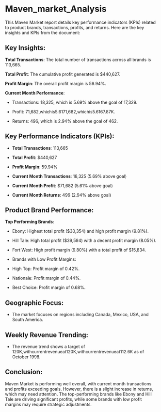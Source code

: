 # Maven_market_Analysis
This Maven Market report details key performance indicators (KPIs) related to product brands, transactions, profits, and returns. Here are the key insights and KPIs from the document:

## Key Insights:
**Total Transactions**: The total number of transactions across all brands is 113,665.

**Total Profit**: The cumulative profit generated is $440,627.

**Profit Margin**: The overall profit margin is 59.94%.

**Current Month Performance**:

- Transactions: 18,325, which is 5.69% above the goal of 17,329.

- Profit: 71,682,whichis5.6171,682,whichis5.6167.87K.

- Returns: 496, which is 2.94% above the goal of 462.



## Key Performance Indicators (KPIs):

- **Total Transactions**: 113,665

- **Total Profit**: $440,627

- **Profit Margin**: 59.94%

- **Current Month Transactions**: 18,325 (5.69% above goal)

- **Current Month Profit**: $71,682 (5.61% above goal)

- **Current Month Returns**: 496 (2.94% above goal)



## Product Brand Performance:

**Top Performing Brands**:

- Ebony: Highest total profit ($30,354) and high profit margin (9.81%).

- Hill Tale: High total profit ($39,594) with a decent profit margin (8.05%).

- Fort West: High profit margin (9.80%) with a total profit of $15,834.

- Brands with Low Profit Margins:

- High Top: Profit margin of 0.42%.

- Nationale: Profit margin of 0.44%.

- Best Choice: Profit margin of 0.68%.

## Geographic Focus:

- The market focuses on regions including Canada, Mexico, USA, and South America.

## Weekly Revenue Trending:

- The revenue trend shows a target of 120K,withcurrentrevenueat120K,withcurrentrevenueat112.6K as of October 1998.





## Conclusion:



Maven Market is performing well overall, with current month transactions and profits exceeding goals. However, there is a slight increase in returns, which may need attention. The top-performing brands like Ebony and Hill Tale are driving significant profits, while some brands with low profit margins may require strategic adjustments.
